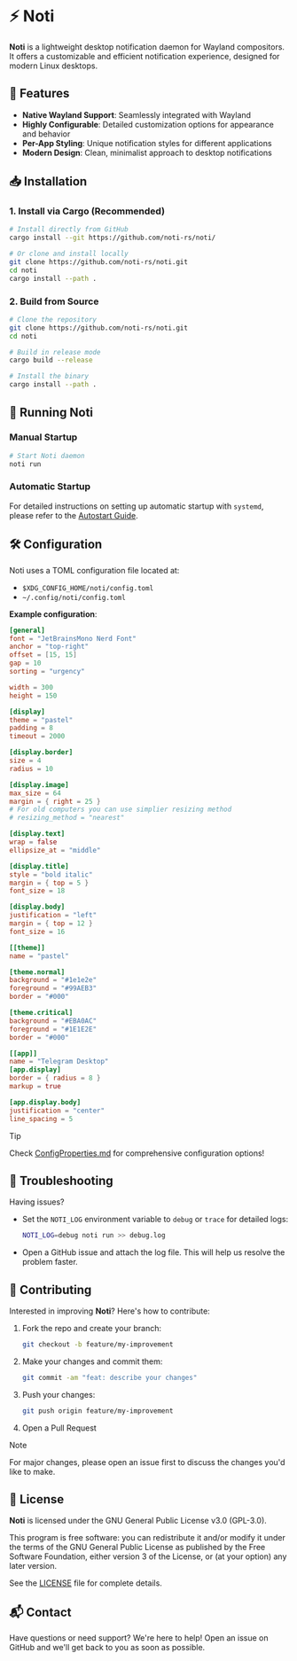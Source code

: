 # :zap: Noti

**Noti** is a lightweight desktop notification daemon for Wayland compositors. It offers a customizable and efficient notification experience, designed for modern Linux desktops.

## :star2: Features

- **Native Wayland Support**: Seamlessly integrated with Wayland
- **Highly Configurable**: Detailed customization options for appearance and behavior
- **Per-App Styling**: Unique notification styles for different applications
- **Modern Design**: Clean, minimalist approach to desktop notifications

## :inbox_tray: Installation

### 1. Install via Cargo (Recommended)

```bash
# Install directly from GitHub
cargo install --git https://github.com/noti-rs/noti/

# Or clone and install locally
git clone https://github.com/noti-rs/noti.git
cd noti
cargo install --path .
```

### 2. Build from Source

```bash
# Clone the repository
git clone https://github.com/noti-rs/noti.git
cd noti

# Build in release mode
cargo build --release

# Install the binary
cargo install --path .
```

## :rocket: Running Noti

### Manual Startup

```bash
# Start Noti daemon
noti run
```

### Automatic Startup

For detailed instructions on setting up automatic startup with `systemd`, please refer to the [Autostart Guide](docs/Autostart.md).

## :hammer_and_wrench: Configuration

Noti uses a TOML configuration file located at:

- `$XDG_CONFIG_HOME/noti/config.toml`
- `~/.config/noti/config.toml`

**Example configuration**:

```toml
[general]
font = "JetBrainsMono Nerd Font"
anchor = "top-right"
offset = [15, 15]
gap = 10
sorting = "urgency"

width = 300
height = 150

[display]
theme = "pastel"
padding = 8
timeout = 2000

[display.border]
size = 4
radius = 10

[display.image]
max_size = 64
margin = { right = 25 }
# For old computers you can use simplier resizing method
# resizing_method = "nearest"

[display.text]
wrap = false
ellipsize_at = "middle"

[display.title]
style = "bold italic"
margin = { top = 5 }
font_size = 18

[display.body]
justification = "left"
margin = { top = 12 }
font_size = 16

[[theme]]
name = "pastel"

[theme.normal]
background = "#1e1e2e"
foreground = "#99AEB3"
border = "#000"

[theme.critical]
background = "#EBA0AC"
foreground = "#1E1E2E"
border = "#000"

[[app]]
name = "Telegram Desktop"
[app.display]
border = { radius = 8 }
markup = true

[app.display.body]
justification = "center"
line_spacing = 5
```

> [!TIP]
> Check [ConfigProperties.md](docs/ConfigProperties.md) for comprehensive configuration options!

## :bug: Troubleshooting

Having issues?

- Set the `NOTI_LOG` environment variable to `debug` or `trace` for detailed logs:

  ```bash
  NOTI_LOG=debug noti run >> debug.log
  ```

- Open a GitHub issue and attach the log file. This will help us resolve the problem faster.

## :handshake: Contributing

Interested in improving **Noti**? Here's how to contribute:

1. Fork the repo and create your branch:

   ```bash
   git checkout -b feature/my-improvement
   ```

2. Make your changes and commit them:

   ```bash
   git commit -am "feat: describe your changes"
   ```

3. Push your changes:

   ```bash
   git push origin feature/my-improvement
   ```

4. Open a Pull Request

> [!NOTE]
> For major changes, please open an issue first to discuss the changes you'd like to make.

## 📄 License

**Noti** is licensed under the GNU General Public License v3.0 (GPL-3.0).

This program is free software: you can redistribute it and/or modify it under the terms of the GNU General Public License as published by the Free Software Foundation, either version 3 of the License, or (at your option) any later version.

See the [LICENSE](LICENSE) file for complete details.

## 📬 Contact

Have questions or need support? We're here to help! Open an issue on GitHub and we'll get back to you as soon as possible.
